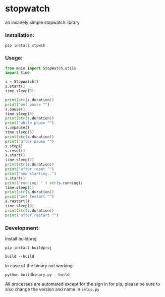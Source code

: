 # stopwatch
an insanely simple stopwatch library

### Installation:
`pip install stpwch`

### Usage:
```python
from main import StopWatch,utils
import time

s = StopWatch()
s.start()
time.sleep(5)

print(str(s.duration))
print("bef pause ^")
s.pause()
time.sleep(5)
print(str(s.duration))
print("while pause ^")
s.unpause()
time.sleep(5)
print(str(s.duration))
print("after pause ^")
s.stop()
s.reset()
s.start()
time.sleep(2)
print(str(s.duration))
print("after reset ^")
print("now starting..")
s.start()
print("running: " + str(s.running))
time.sleep(1)
print(str(s.duration))
print("bef restart ^")
s.restart()
time.sleep(3)
print(str(s.duration))
print("after restart ^")
```

### Development:
Install buildproj:

`pip install buildproj`

`build --build`

In case of the binary not working:

`python buildbinary.py --build`

All processes are automated except for the sign in for pip, please be sure to also change the version and name in `setup.py`






